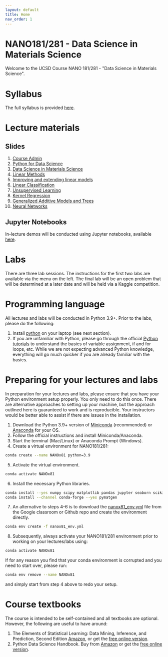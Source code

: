 ```yaml
---
layout: default
title: Home
nav_order: 1
---
```


# NANO181/281 - Data Science in Materials Science

Welcome to the UCSD Course NANO 181/281 - "Data Science in Materials Science".

# Syllabus

The full syllabus is provided [here](syllabus).

# Lecture materials

## Slides

1. [Course Admin](assets%2Fslides%2F00-Course_Admin.pdf)
2. [Python for Data Science](assets%2Fslides%2F01-Python_for_Data_Science.pdf)
3. [Data Science in Materials Science](assets%2Fslides%2F02-Introduction_to_Data_Science_in_Materials_Science.pdf)
4. [Linear Methods](assets%2Fslides%2F03-Linear_Methods.pdf)
5. [Improving and extending linear models](assets%2Fslides%2F04-Improving_and_extending_linear_models.pdf)
6. [Linear Classification](assets%2Fslides%2F05-Linear_Classification.pdf)
7. [Unsupervised Learning](assets%2Fslides%2F06-Unsupervised_Learning.pdf)
8. [Kernel Regression](assets%2Fslides%2F07-Kernel_Regression.pdf)
9. [Generalized Additive Models and Trees](assets%2Fslides%2F08-Generalized_Additive_Models_and_Trees.pdf)
10. [Neural Networks](assets%2Fslides%2F09-Neural_Networks.pdf)

## Jupyter Notebooks

In-lecture demos will be conducted using Jupyter notebooks, available [here](https://github.com/materialsvirtuallab/nano281/tree/master/lectures/notebooks).

# Labs

There are three lab sessions. The instructions for the first two labs are available via the menu on the left. The 
final lab will be an open problem that will be determined at a later date and will be held via a Kaggle competition.

# Programming language

All lectures and labs will be conducted in Python 3.9+. Prior to the labs,
please do the following:

1. Install [python](https://www.python.org/) on your laptop (see next section).
2. If you are unfamiliar with Python, please go through the official
   [Python tutorials](https://docs.python.org/3/tutorial/index.html) to
   understand the basics of variable assignment, if and for loops, etc. While
   we are not expecting advanced Python knowledge, everything will go much
   quicker if you are already familiar with the basics.

# Preparing for your lectures and labs

In preparation for your lectures and labs, please ensure that you have your 
Python environment setup properly. You only need to do this once. There are 
alternative approaches to setting up your machine, but the approach outlined 
here is guaranteed to work and is reproducible. Your instructors would be better
able to assist if there are issues in the installation.

1. Download the Python 3.9+ version of [Miniconda](https://docs.conda.io/en/latest/miniconda.html) 
   (recommended) or [Anaconda](https://www.anaconda.com/distribution/) for your
   OS.
2. Follow the official instructions and install Miniconda/Anaconda.
3. Start the terminal (Mac/Linux) or Anaconda Prompt (Windows).
4. Create a virtual environment for NANO181/281:
```bash
conda create --name NANOx81 python=3.9
```
5. Activate the virtual environment.
```bash
conda activate NANOx81
```
6. Install the necessary Python libraries.
```bash
conda install --yes numpy scipy matplotlib pandas jupyter seaborn scikit-learn
conda install --channel conda-forge --yes pymatgen
```
7. An alternative to steps 4-6 is to download the [nanox81_env.yml](https://raw.githubusercontent.com/materialsvirtuallab/NANO281/master/nanox81_env.yml) 
   file from the Google classroom or Github repo and create the environment directly.
```bash
conda env create -f nanox81_env.yml
```
8. Subsequently, always activate your NANO181/281 environment prior to working on
   your lectures/labs using:
```bash
conda activate NANOx81
```

If for any reason you find that your conda environment is corrupted and you
need to start over, please run:
```bash
conda env remove --name NANOx81
```
and simply start from step 4 above to redo your setup.

# Course textbooks

The course is intended to be self-contained and all textbooks are optional.
However, the following are useful to have around:

1. The Elements of Statistical Learning: Data Mining, Inference, and Prediction,
   Second Edition [Amazon](https://www.amazon.com/dp/0387848576/ref=cm_sw_em_r_mt_dp_U_Z8r8DbR3HMYRE),
   or get the [free online version](https://web.stanford.edu/~hastie/Papers/ESLII.pdf).
2. Python Data Science Handbook. Buy from [Amazon](https://www.amazon.com/gp/product/1491912057/ref=ppx_yo_dt_b_asin_title_o00_s00?ie=UTF8&psc=1) 
   or get the [free online version](https://jakevdp.github.io/PythonDataScienceHandbook/).
